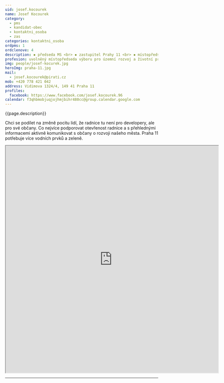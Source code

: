 ```yaml
---
uid: josef.kocourek
name: Josef Kocourek
category:
  - pms
  - kandidat-obec
  - kontaktni_osoba
  - zas
categories: kontaktni_osoba    
ordpms: 1
ordclenove: 4
description: ▪ předseda MS <br> ▪ zastupitel Prahy 11 <br> ▪ místopředseda Výboru pro územní rozvoj a životní prostředí <br> ▪ člen Komise pro strategické a územní plánování  
profesion: uvolněný místopředseda výboru pro územní rozvoj a životní prostředí, člen Pirátů
img: people/josef-kocurek.jpg
heroImg: praha-11.jpg
mail:
  - josef.kocourek@pirati.cz
mob: +420 778 421 042
address: Vidimova 1324/4, 149 41 Praha 11
profiles:
  facebook: https://www.facebook.com/josef.kocourek.96
calendar: f3qhbmobjuqjojhmjbihr480cc@group.calendar.google.com
---
```


{{page.description}}

Chci se podílet na změně pocitu lidí, že radnice tu není pro developery, ale pro své občany. Co nejvíce podporovat otevřenost radnice a s přehlednými informacemi aktivně komunikovat s občany o rozvoji našeho města. Praha 11 potřebuje více vodních prvků a zeleně.

<iframe width="700" height="750" src="https://calendar.google.com/calendar/u/0/embed?src=f3qhbmobjuqjojhmjbihr480cc@group.calendar.google.com&ctz=Europe/Prague"></iframe>

---
